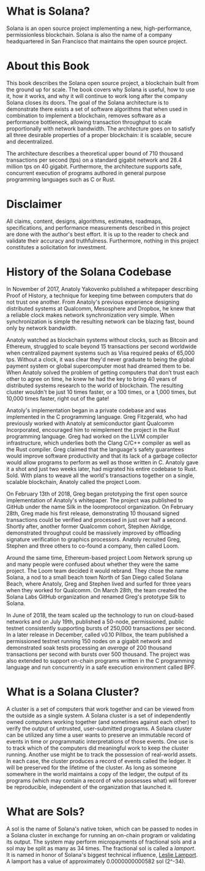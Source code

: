 # What is Solana?

Solana is an open source project implementing a new,
high-performance, permissionless blockchain. Solana is also the name of a
company headquartered in San Francisco that maintains the open source project.

# About this Book

This book describes the Solana open source project, a blockchain built from the
ground up for scale. The book covers why Solana is useful, how to use it, how it
works, and why it will continue to work long after the company Solana closes
its doors. The goal of the Solana architecture is to demonstrate there exists a
set of software algorithms that when used in combination to implement a
blockchain, removes software as a performance bottleneck, allowing transaction
throughput to scale proportionally with network bandwidth. The architecture
goes on to satisfy all three desirable properties of a proper blockchain: 
it is scalable, secure and decentralized.

The architecture describes a theoretical upper bound of 710 thousand
transactions per second (tps) on a standard gigabit network and 28.4 million
tps on 40 gigabit. Furthermore, the architecture supports safe, concurrent
execution of programs authored in general purpose programming languages such as
C or Rust.

# Disclaimer

All claims, content, designs, algorithms, estimates, roadmaps, specifications,
and performance measurements described in this project are done with the
author's best effort. It is up to the reader to check and validate their
accuracy and truthfulness. Furthermore, nothing in this project constitutes a
solicitation for investment.

# History of the Solana Codebase

In November of 2017, Anatoly Yakovenko published a whitepaper describing Proof
of History, a technique for keeping time between computers that do not trust
one another. From Anatoly's previous experience designing distributed systems
at Qualcomm, Mesosphere and Dropbox, he knew that a reliable clock makes
network synchronization very simple. When synchronization is simple the
resulting network can be blazing fast, bound only by network bandwidth.

Anatoly watched as blockchain systems without clocks, such as Bitcoin and
Ethereum, struggled to scale beyond 15 transactions per second worldwide when
centralized payment systems such as Visa required peaks of 65,000 tps. Without a
clock, it was clear they'd never graduate to being the global payment system or
global supercomputer most had dreamed them to be. When Anatoly solved the problem of
getting computers that don’t trust each other to agree on time, he knew he had
the key to bring 40 years of distributed systems research to the world of
blockchain. The resulting cluster wouldn't be just 10 times faster, or a 100
times, or a 1,000 times, but 10,000 times faster, right out of the gate!

Anatoly's implementation began in a private codebase and was implemented in the
C programming language. Greg Fitzgerald, who had previously worked with Anatoly
at semiconductor giant Qualcomm Incorporated, encouraged him to reimplement the
project in the Rust programming language. Greg had worked on the LLVM compiler
infrastructure, which underlies both the Clang C/C++ compiler as well as the
Rust compiler. Greg claimed that the language's safety guarantees would improve
software productivity and that its lack of a garbage collector would allow
programs to perform as well as those written in C.  Anatoly gave it a shot and
just two weeks later, had migrated his entire codebase to Rust. Sold.  With
plans to weave all the world's transactions together on a single, scalable
blockchain, Anatoly called the project Loom.

On February 13th of 2018, Greg began prototyping the first open source
implementation of Anatoly's whitepaper. The project was published to GitHub
under the name Silk in the loomprotocol organization. On February 28th, Greg
made his first release, demonstrating 10 thousand signed transactions could be
verified and processed in just over half a second. Shortly after, another
former Qualcomm cohort, Stephen Akridge, demonstrated throughput could be
massively improved by offloading signature verification to graphics processors.
Anatoly recruited Greg, Stephen and three others to co-found a company, then
called Loom.

Around the same time, Ethereum-based project Loom Network sprung up and many
people were confused about whether they were the same project. The Loom team decided it
would rebrand. They chose the name Solana, a nod to a small beach town North of
San Diego called Solana Beach, where Anatoly, Greg and Stephen lived and surfed
for three years when they worked for Qualcomm. On March 28th, the team created
the Solana Labs GitHub organization and renamed Greg's prototype Silk to
Solana.

In June of 2018, the team scaled up the technology to run on cloud-based
networks and on July 19th, published a 50-node, permissioned, public testnet
consistently supporting bursts of 250,000 transactions per second. In a later release in 
December, called v0.10 Pillbox, the team published a permissioned testnet
running 150 nodes on a gigabit network and demonstrated soak tests processing
an *average* of 200 thousand transactions per second with bursts over 500
thousand. The project was also extended to support on-chain programs written in
the C programming language and run concurrently in a safe execution environment
called BPF. 

# What is a Solana Cluster?

A cluster is a set of computers that work together and can be viewed from the
outside as a single system. A Solana cluster is a set of independently owned
computers working together (and sometimes against each other) to verify the
output of untrusted, user-submitted programs. A Solana cluster can be utilized
any time a user wants to preserve an immutable record of events in time or
programmatic interpretations of those events. One use is to track which of the
computers did meaningful work to keep the cluster running. Another use might be
to track the possession of real-world assets. In each case, the cluster
produces a record of events called the ledger. It will be preserved for the
lifetime of the cluster. As long as someone somewhere in the world maintains a
copy of the ledger, the output of its programs (which may contain a record of
who possesses what) will forever be reproducible, independent of the
organization that launched it.

# What are Sols?

A sol is the name of Solana's native token, which can be passed to nodes in a
Solana cluster in exchange for running an on-chain program or validating its
output. The system may perform micropayments of fractional sols and a sol
may be split as many as 34 times. The fractional sol is called a *lamport*. It
is named in honor of Solana's biggest technical influence, [Leslie
Lamport](https://en.wikipedia.org/wiki/Leslie_Lamport). A lamport has a value
of approximately 0.0000000000582 sol (2^-34).
